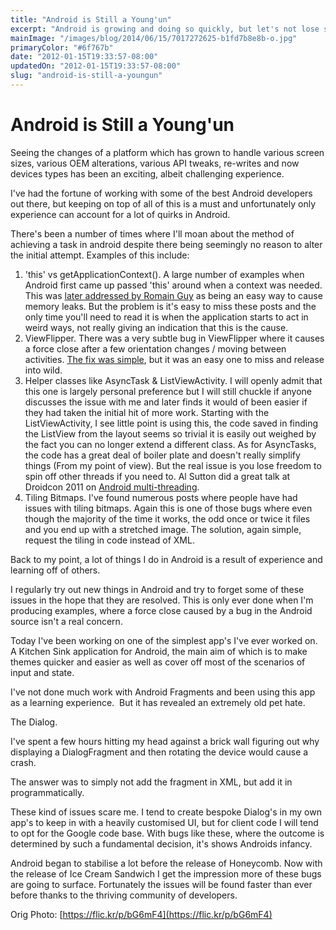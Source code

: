 ```yaml
---
title: "Android is Still a Young'un"
excerpt: "Android is growing and doing so quickly, but let's not lose sight of the fact that it's still relatively young."
mainImage: "/images/blog/2014/06/15/7017272625-b1fd7b8e8b-o.jpg"
primaryColor: "#6f767b"
date: "2012-01-15T19:33:57-08:00"
updatedOn: "2012-01-15T19:33:57-08:00"
slug: "android-is-still-a-youngun"
---
```


# Android is Still a Young'un 

Seeing the changes of a platform which has grown to handle various screen sizes, various OEM alterations, various API tweaks, re-writes and now devices types has been an exciting, albeit challenging experience. 

I've had the fortune of working with some of the best Android developers out there, but keeping on top of all of this is a must and unfortunately only experience can account for a lot of quirks in Android. 

There's been a number of times where I'll moan about the method of achieving a task in android despite there being seemingly no reason to alter the initial attempt. Examples of this include: 

  1. 'this' vs getApplicationContext(). A large number of examples when Android first came up passed 'this' around when a context was needed. This was [later addressed by Romain Guy](http://android-developers.blogspot.com/2009/01/avoiding-memory-leaks.html) as being an easy way to cause memory leaks. But the problem is it's easy to miss these posts and the only time you'll need to read it is when the application starts to act in weird ways, not really giving an indication that this is the cause.
  2. ViewFlipper. There was a very subtle bug in ViewFlipper where it causes a force close after a few orientation changes / moving between activities. [The fix was simple](http://daniel-codes.blogspot.com/2010/05/viewflipper-receiver-not-registered.html), but it was an easy one to miss and release into wild.
  3. Helper classes like AsyncTask & ListViewActivity. I will openly admit that this one is largely personal preference but I will still chuckle if anyone discusses the issue with me and later finds it would of been easier if they had taken the initial hit of more work. Starting with the ListViewActivity, I see little point is using this, the code saved in finding the ListView from the layout seems so trivial it is easily out weighed by the fact you can no longer extend a different class. As for AsyncTasks, the code has a great deal of boiler plate and doesn't really simplify things (From my point of view). But the real issue is you lose freedom to spin off other threads if you need to. Al Sutton did a great talk at Droidcon 2011 on [Android multi-threading](http://skillsmatter.com/podcast/home/concurrency-and-multi-core-honeycomb).
  4. Tiling Bitmaps. I've found numerous posts where people have had issues with tiling bitmaps. Again this is one of those bugs where even though the majority of the time it works, the odd once or twice it files and you end up with a stretched image. The solution, again simple, request the tiling in code instead of XML.
  
Back to my point, a lot of things I do in Android is a result of experience and learning off of others. 

I regularly try out new things in Android and try to forget some of these issues in the hope that they are resolved. This is only ever done when I'm producing examples, where a force close caused by a bug in the Android source isn't a real concern. 

Today I've been working on one of the simplest app's I've ever worked on. A Kitchen Sink application for Android, the main aim of which is to make themes quicker and easier as well as cover off most of the scenarios of input and state.

I've not done much work with Android Fragments and been using this app as a learning experience.  But it has revealed an extremely old pet hate. 

The Dialog. 

I've spent a few hours hitting my head against a brick wall figuring out why displaying a DialogFragment and then rotating the device would cause a crash. 

The answer was to simply not add the fragment in XML, but add it in programmatically. 

These kind of issues scare me. I tend to create bespoke Dialog's in my own app's to keep in with a heavily customised UI, but for client code I will tend to opt for the Google code base. With bugs like these, where the outcome is determined by such a fundamental decision, it's shows Androids infancy. 

Android began to stabilise a lot before the release of Honeycomb. Now with the release of Ice Cream Sandwich I get the impression more of these bugs are going to surface. Fortunately the issues will be found faster than ever before thanks to the thriving community of developers. 

Orig Photo: [https://flic.kr/p/bG6mF4](https://flic.kr/p/bG6mF4)
